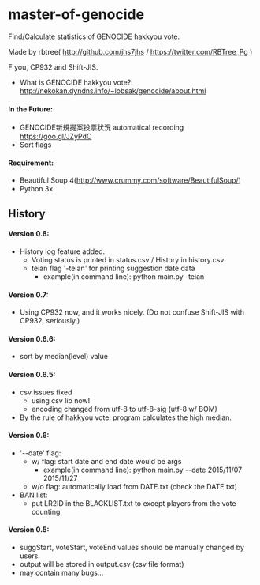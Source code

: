 # master-of-genocide
Find/Calculate statistics of GENOCIDE hakkyou vote.

Made by rbtree( http://github.com/jhs7jhs / https://twitter.com/RBTree_Pg )

F you, CP932 and Shift-JIS.

* What is GENOCIDE hakkyou vote?: http://nekokan.dyndns.info/~lobsak/genocide/about.html

#### In the Future:
- GENOCIDE新規提案投票状況 automatical recording https://goo.gl/JZyPdC
- Sort flags

#### Requirement:
- Beautiful Soup 4(http://www.crummy.com/software/BeautifulSoup/)
- Python 3x

## History

#### Version 0.8:
* History log feature added.
    * Voting status is printed in status.csv / History in history.csv
	* teian flag '-teian' for printing suggestion date data
        * example(in command line): python main.py -teian

#### Version 0.7:
* Using CP932 now, and it works nicely. (Do not confuse Shift-JIS with CP932, seriously.)

#### Version 0.6.6:
* sort by median(level) value

#### Version 0.6.5:
* csv issues fixed
    * using csv lib now!
	* encoding changed from utf-8 to utf-8-sig (utf-8 w/ BOM)
* By the rule of hakkyou vote, program calculates the high median.

#### Version 0.6:
* '--date' flag:
    * w/ flag: start date and end date would be args
        * example(in command line): python main.py --date 2015/11/07 2015/11/27
    * w/o flag: automatically load from DATE.txt (check the DATE.txt)
* BAN list:
    * put LR2ID in the BLACKLIST.txt to except players from the vote counting

#### Version 0.5:
* suggStart, voteStart, voteEnd values should be manually changed by users.
* output will be stored in output.csv (csv file format)
* may contain many bugs...